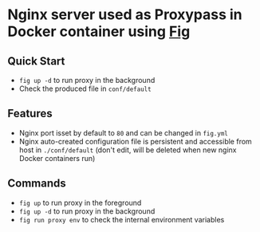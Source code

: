 Nginx server used as Proxypass in Docker container using [Fig](http://www.fig.sh)
=====================================================

## Quick Start
 * `fig up -d` to run proxy in the background
 * Check the produced file in `conf/default`

## Features
 * Nginx port isset by default to `80` and can be changed in `fig.yml`
 * Nginx auto-created configuration file is persistent and accessible from host in `./conf/default` (don't edit, will be deleted when new nginx Docker containers run)

## Commands
 * `fig up` to run proxy in the foreground
 * `fig up -d` to run proxy in the background
 * `fig run proxy env` to check the internal environment variables